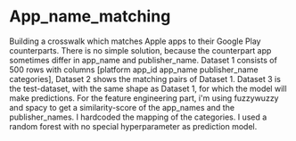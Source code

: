 # App_name_matching
Building a crosswalk which matches Apple apps to their Google Play counterparts. There is no simple solution, because the counterpart app sometimes differ in app_name and publisher_name. 
Dataset 1 consists of 500 rows with columns [platform  app_id  app_name  publisher_name  categories],
Dataset 2 shows the matching pairs of Dataset 1. Dataset 3 is the test-dataset, with the same shape as Dataset 1,
for which the model will make predictions.
For the feature engineering part, i'm using fuzzywuzzy and spacy to get a similarity-score of the app_names and the publisher_names. I hardcoded the mapping of the categories.
I used a random forest with no special hyperparameter as prediction model.
